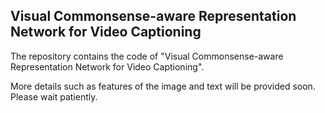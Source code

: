 ## Visual Commonsense-aware Representation Network for Video Captioning

The repository contains the code of "Visual Commonsense-aware Representation Network for Video Captioning".

More details such as features of the image and text will be provided soon. Please wait patiently.
